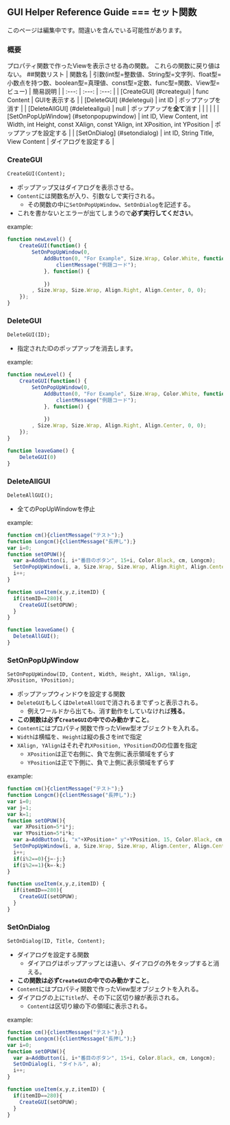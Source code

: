 ## **GUI Helper Reference Guide === セット関数**
このページは編集中です。間違いを含んでいる可能性があります。

### 概要
 プロパティ関数で作ったViewを表示させる為の関数。
 これらの関数に戻り値はない。
##関数リスト
| 関数名 | 引数(int型=整数値、String型=文字列、float型=小数点を持つ数、boolean型=真理値、const型=定数、func型=関数、View型=ビュー) | 簡易説明 |
| :---: | :---: | :---: |
| [CreateGUI] (#creategui) | func Content | GUIを表示する |
| [DeleteGUI] (#deletegui) | int ID | ポップアップを消す |
| [DeleteAllGUI] (#deleteallgui) | null | ポップアップを**全て**消す |
| | | |
| [SetOnPopUpWindow] (#setonpopupwindow) | int ID, View Content, int Width, int Height, const XAlign, const YAlign, int XPosition, int YPosition | ポップアップを設定する |
| [SetOnDialog] (#setondialog) | int ID, String Title, View Content | ダイアログを設定する |

### CreateGUI
```
CreateGUI(Content);
```
* ポップアップ又はダイアログを表示させる。
* `Content`には関数名が入り、引数なしで実行される。
  * その関数の中に`SetOnPopUpWindow`、`SetOnDialog`を記述する。
* これを書かないとエラーが出てしまうので**必ず実行してください**。

example:
```javascript
function newLevel() {
	CreateGUI(function() {
		SetOnPopUpWindow(0,
			AddButton(0, "For Example", Size.Wrap, Color.White, function() {
				clientMessage("例題コード");
			}, function() {
				
			})
		, Size.Wrap, Size.Wrap, Align.Right, Align.Center, 0, 0);
	});
}
```

### DeleteGUI
```
DeleteGUI(ID);
```
* 指定されたIDのポップアップを消去します。

example:
```javascript
function newLevel() {
	CreateGUI(function() {
		SetOnPopUpWindow(0,
			AddButton(0, "For Example", Size.Wrap, Color.White, function() {
				clientMessage("例題コード");
			}, function() {
				
			})
		, Size.Wrap, Size.Wrap, Align.Right, Align.Center, 0, 0);
	});
}

function leaveGame() {
	DeleteGUI(0)
}
```

### DeleteAllGUI
```
DeleteAllGUI();
```
* 全てのPopUpWindowを停止﻿

example:
```javascript
function cm(){clientMessage("テスト");}
function Longcm(){clientMessage("長押し");}
var i=0;
function setOPUW(){
  var a=AddButton(i, i+"番目のボタン", 15+i, Color.Black, cm, Longcm);
  SetOnPopUpWindow(i, a, Size.Wrap, Size.Wrap, Align.Right, Align.Center, 0, 0);
  i++;
}

function useItem(x,y,z,itemID) {
  if(itemID==280){
    CreateGUI(setOPUW);
  }
}

function leaveGame() {
  DeleteAllGUI();
}
```

### SetOnPopUpWindow
```
SetOnPopUpWindow(ID, Content, Width, Height, XAlign, YAlign, XPosition, YPosition);
```
* ポップアップウィンドウを設定する関数
* `DeleteGUI`もしくは`DeleteAllGUI`で消されるまでずっと表示される。
  * 例えワールドから出ても、消す動作をしていなければ**残る**。
* **この関数は必ず`CreateGUI`の中でのみ動かすこと**。
* `Content`にはプロパティ関数で作ったView型オブジェクトを入れる。
* `Width`は横幅を、`Height`は縦の長さをintで指定
* `XAlign, YAlign`はそれぞれ`XPosition, YPosition`の0の位置を指定
  * `XPosition`は正で右側に、負で左側に表示領域をずらす
  * `YPosition`は正で下側に、負で上側に表示領域をずらす

example:
```javascript
function cm(){clientMessage("テスト");}
function Longcm(){clientMessage("長押し");}
var i=0;
var j=1;
var k=1;
function setOPUW(){
  var XPosition=5*i*j;
  var YPosition=5*i*k;
  var a=AddButton(i, "x"+XPosition+" y"+YPosition, 15, Color.Black, cm, Longcm);
  SetOnPopUpWindow(i, a, Size.Wrap, Size.Wrap, Align.Center, Align.Center, XPosition, YPosition);
  i++;
  if(i%2==0){j=-j;}
  if(i%2==1){k=-k;}
}

function useItem(x,y,z,itemID) {
  if(itemID==280){
    CreateGUI(setOPUW);
  }
}
```

### SetOnDialog
```
SetOnDialog(ID, Title, Content);
```
* ダイアログを設定する関数
  * ダイアログはポップアップとは違い、ダイアログの外をタップすると消える。
* **この関数は必ず`CreateGUI`の中でのみ動かすこと**。
* `Content`にはプロパティ関数で作ったView型オブジェクトを入れる。
* ダイアログの上に`Title`が、その下に区切り線が表示される。
  * `Content`は区切り線の下の領域に表示される。

example:
```javascript
function cm(){clientMessage("テスト");}
function Longcm(){clientMessage("長押し");}
var i=0;
function setOPUW(){
  var a=AddButton(i, i+"番目のボタン", 15+i, Color.Black, cm, Longcm);
  SetOnDialog(i, "タイトル", a);
  i++;
}

function useItem(x,y,z,itemID) {
  if(itemID==280){
    CreateGUI(setOPUW);
  }
}
```